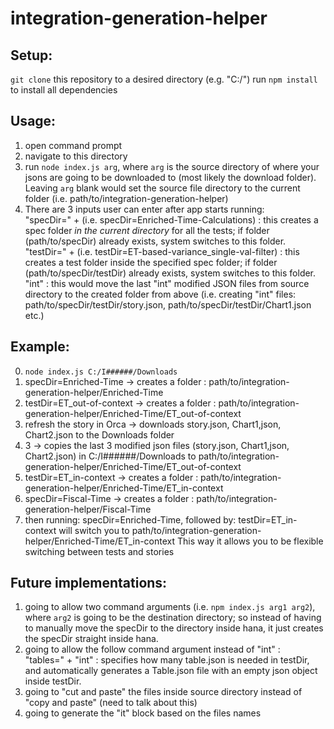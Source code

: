 # integration-generation-helper

## Setup:
`git clone` this repository to a desired directory (e.g. "C:/")
run `npm install` to install all dependencies

## Usage:
1. open command prompt
2. navigate to this directory
3. run `node index.js arg`, where `arg` is the source directory of where your jsons are going to be downloaded to (most likely the download folder). Leaving `arg` blank would set the source file directory to the current folder (i.e. path/to/integration-generation-helper)
4. There are 3 inputs user can enter after app starts running: <br>
  "specDir=" + <feature-name> (i.e. specDir=Enriched-Time-Calculations) : this creates a spec folder *in the current directory* for all the tests; if folder (path/to/specDir) already exists, system switches to this folder. <br>
  "testDir=" + <test-name> (i.e. testDir=ET-based-variance_single-val-filter) : this creates a test folder inside the specified spec folder; if folder (path/to/specDir/testDir) already exists, system switches to this folder. <br>
  "int" : this would move the last "int" modified JSON files from source directory to the created folder from above (i.e. creating "int" files: path/to/specDir/testDir/story.json, path/to/specDir/testDir/Chart1.json etc.)

## Example:
0. `node index.js C:/I######/Downloads`
1. specDir=Enriched-Time -> creates a folder : path/to/integration-generation-helper/Enriched-Time
2. testDir=ET_out-of-context -> creates a folder : path/to/integration-generation-helper/Enriched-Time/ET_out-of-context
3. refresh the story in Orca -> downloads story.json, Chart1,json, Chart2.json to the Downloads folder
4. 3 -> copies the last 3 modified json files (story.json, Chart1,json, Chart2.json) in C:/I######/Downloads to path/to/integration-generation-helper/Enriched-Time/ET_out-of-context
5. testDir=ET_in-context -> creates a folder : path/to/integration-generation-helper/Enriched-Time/ET_in-context
6. specDir=Fiscal-Time -> creates a folder : path/to/integration-generation-helper/Fiscal-Time
7. then running: specDir=Enriched-Time, followed by: testDir=ET_in-context will switch you to path/to/integration-generation-helper/Enriched-Time/ET_in-context
This way it allows you to be flexible switching between tests and stories

## Future implementations:
1. going to allow two command arguments (i.e. `npm index.js arg1 arg2`), where `arg2` is going to be the destination directory; so instead of having to manually move the specDir to the directory inside hana, it just creates the specDir straight inside hana.
2. going to allow the follow command argument instead of "int" : <br>
  "tables=" + "int" : specifies how many table.json is needed in testDir, and automatically generates a Table<n>.json file with an empty json object inside testDir.
3. going to "cut and paste" the files inside source directory instead of "copy and paste" (need to talk about this)
4. going to generate the "it" block based on the files names
